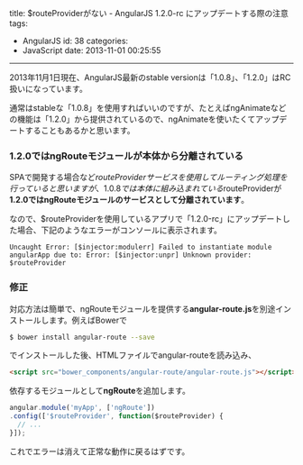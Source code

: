 title: $routeProviderがない - AngularJS 1.2.0-rc にアップデートする際の注意
tags:
  - AngularJS
id: 38
categories:
  - JavaScript
date: 2013-11-01 00:25:55
---

2013年11月1日現在、AngularJS最新のstable versionは「1.0.8」、「1.2.0」はRC扱いになっています。

通常はstableな「1.0.8」を使用すればいいのですが、たとえばngAnimateなどの機能は「1.2.0」から提供されているので、ngAnimateを使いたくてアップデートすることもあるかと思います。

### 1.2.0ではngRouteモジュールが本体から分離されている

SPAで開発する場合など$routeProviderサービスを使用してルーティング処理を行っていると思いますが、1.0.8では本体に組み込まれている$routeProviderが**1.2.0ではngRouteモジュールのサービスとして分離されています**。

なので、$routeProviderを使用しているアプリで「1.2.0-rc」にアップデートした場合、下記のようなエラーがコンソールに表示されます。

`Uncaught Error: [$injector:modulerr] Failed to instantiate module angularApp due to:
Error: [$injector:unpr] Unknown provider: $routeProvider`

### 修正

対応方法は簡単で、ngRouteモジュールを提供する**angular-route.js**を別途インストールします。例えばBowerで

``` bash
$ bower install angular-route --save
```

でインストールした後、HTMLファイルでangular-routeを読み込み、

``` HTML
<script src="bower_components/angular-route/angular-route.js"></script>
```

依存するモジュールとして**ngRoute**を追加します。

``` JavaScript
angular.module('myApp', ['ngRoute'])
.config(['$routeProvider', function($routeProvider) {
  // ...
}]);
```

これでエラーは消えて正常な動作に戻るはずです。
